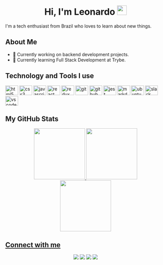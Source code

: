 <h1 align="center">Hi, I'm Leonardo <img src="https://raw.githubusercontent.com/iampavangandhi/iampavangandhi/master/gifs/Hi.gif" width="30px"></h1>

<!-- <div align="center">
  <img src="https://badges.pufler.dev/visits/lramos33/lramos33" />
  <img src="https://badges.pufler.dev/repos/lramos33" />
  <img src="https://badges.pufler.dev/commits/monthly/lramos33" />
</div> -->

<p>I'm a tech enthusiast from Brazil who loves to learn about new things.</p>

<h2>About Me</h2>

- 🔭 Currently working on backend development projects.
- 🌱 Currently learning Full Stack Development at Trybe.

<h2>Technology and Tools I use</h2>

<div>
  <img height="30" width="40" alt="html5" src="https://cdn.jsdelivr.net/gh/devicons/devicon/icons/html5/html5-original.svg" />
  <img height="30" width="40" alt="css3" src="https://cdn.jsdelivr.net/gh/devicons/devicon/icons/css3/css3-original.svg" />
  <img height="30" width="40" alt="javascript" src="https://cdn.jsdelivr.net/gh/devicons/devicon/icons/javascript/javascript-original.svg" />
  <img height="30" width="40" alt="react" src="https://cdn.jsdelivr.net/gh/devicons/devicon/icons/react/react-original.svg" />
  <img height="30" width="40" alt="redux" src="https://cdn.jsdelivr.net/gh/devicons/devicon/icons/redux/redux-original.svg" />
  <img height="30" width="40" alt="git" src="https://cdn.jsdelivr.net/gh/devicons/devicon/icons/git/git-original.svg" />
  <img height="30" width="40" alt="github" src="https://cdn.jsdelivr.net/gh/devicons/devicon/icons/github/github-original.svg" />
  <img height="30" width="40" alt="jest" src="https://cdn.jsdelivr.net/gh/devicons/devicon/icons/jest/jest-plain.svg" />
  <img height="30" width="40" alt="markdown" src="https://cdn.jsdelivr.net/gh/devicons/devicon/icons/markdown/markdown-original.svg" />
  <img height="30" width="40" alt="ubuntu" src="https://cdn.jsdelivr.net/gh/devicons/devicon/icons/ubuntu/ubuntu-plain.svg" />
  <img height="30" width="40" alt="slack" src="https://cdn.jsdelivr.net/gh/devicons/devicon/icons/slack/slack-original.svg" />
  <img height="30" width="40" alt="vscode" src="https://cdn.jsdelivr.net/gh/devicons/devicon/icons/vscode/vscode-original.svg" />
</div>

<h2>My GitHub Stats</h2>

<div align="center">
  <a href="https://github.com/lramos33">
  <img height="160em" src="https://github-readme-stats.vercel.app/api?username=lramos33&show_icons=true&theme=react&include_all_commits=true&count_private=true&hide=stars,issues&hide_rank=true" />
  <img height="160em" src="https://github-readme-stats.vercel.app/api/top-langs/?username=lramos33&layout=compact&langs_count=7&theme=react&hide=shell" />
</div>

<div align="center">
  <img height="160em" src="http://github-readme-streak-stats.herokuapp.com?user=lramos33&theme=react&hide_border=true&date_format=j%20M%5B%20Y%5D" />
</div>

<h2>Connect with me</h2>

<div align="center">
  <a href="https://www.linkedin.com/in/lramo33/" target="_blank"><img src="https://img.shields.io/badge/-LinkedIn-%230077B5?style=for-the-badge&logo=linkedin&logoColor=white" target="_blank"></a>
  <a href="https://instagram.com/lramos33" target="_blank"><img src="https://img.shields.io/badge/-Instagram-%23E4405F?style=for-the-badge&logo=instagram&logoColor=white" target="_blank"></a>
  <a href = "mailto:oliveira.leonardo3004@gmail.com"><img src="https://img.shields.io/badge/Gmail-D14836?style=for-the-badge&logo=gmail&logoColor=white" target="_blank"></a>
  <a href = "https://open.spotify.com/user/ramos.leonardo3004"><img src="https://img.shields.io/badge/Spotify-1ED760?&style=for-the-badge&logo=spotify&logoColor=white" target="_blank"></a>
</div>
